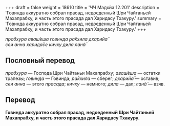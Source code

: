 +++
draft = false
weight = 18610
title = 'ЧЧ Мадхйа 12.201'
description = 'Говинда аккуратно собрал прасад, недоеденный Шри Чайтаньей Махапрабху, и часть этого прасада дал Харидасу Тхакуру.'
summary = 'Говинда аккуратно собрал прасад, недоеденный Шри Чайтаньей Махапрабху, и часть этого прасада дал Харидасу Тхакуру.'
+++

_прабхура аваш́еша говинда ра̄кхила дхарийа̄  
сеи анна харида̄се кичху дила лан̃а̄_

## Пословный перевод

_прабхура_ — Господа Шри Чайтаньи Махапрабху; _аваш́еша_ — остатки трапезы; _говинда_ — Говинда; _ра̄кхила_ — сберег; _дхарийа̄_ — оставив; _сеи_ _анна_ — этого _прасада_; _кичху_ — немного; _дила_ — дал; _лан̃а̄_ — взяв.

## Перевод

**Говинда аккуратно собрал прасад, недоеденный Шри Чайтаньей Махапрабху, и часть этого прасада дал Харидасу Тхакуру.**

